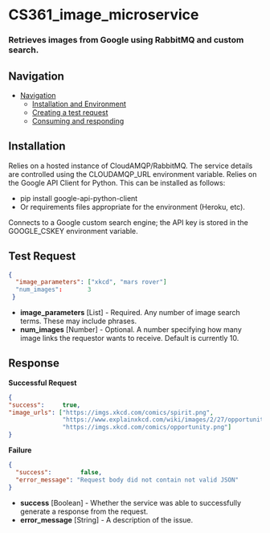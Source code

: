 # CS361_image_microservice
 
### Retrieves images from Google using RabbitMQ and custom search.

## Navigation
<!-- TOC -->
- [Navigation](#navigation)
    - [Installation and Environment](#installation)
    - [Creating a test request](#test-request)
    - [Consuming and responding](#response)
<!-- /TOC -->

## Installation

Relies on a hosted instance of CloudAMQP/RabbitMQ. The service details are controlled using the CLOUDAMQP_URL environment variable. 
Relies on the Google API Client for Python. This can be installed as follows:
   - pip install google-api-python-client
   - Or requirements files appropriate for the environment (Heroku, etc).
  
Connects to a Google custom search engine; the API key is stored in the GOOGLE_CSKEY environment variable.


## Test Request
```json
{
  "image_parameters": ["xkcd", "mars rover"]
  "num_images":       3
 }
 ```
 - **image_parameters** [List] - Required. Any number of image search terms. These may include phrases. 
 - **num_images** [Number]  - Optional. A number specifying how many image links the requestor wants to receive. Default is currently 10.
     
## Response
**Successful Request**
```json
{
"success":     true,
"image_urls": ["https://imgs.xkcd.com/comics/spirit.png", 
               "https://www.explainxkcd.com/wiki/images/2/27/opportunity_rover.png", 
               "https://imgs.xkcd.com/comics/opportunity.png"]
}
```
**Failure**
```json
{
  "success":        false, 
  "error_message": "Request body did not contain not valid JSON"
}
```
 - **success** [Boolean] - Whether the service was able to successfully generate a response from the request.
 - **error_message** [String] - A description of the issue.
 
 
   
